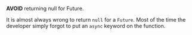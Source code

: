 **AVOID** returning null for Future.

It is almost always wrong to return `null` for a `Future`.  Most of the time the
developer simply forgot to put an `async` keyword on the function.


